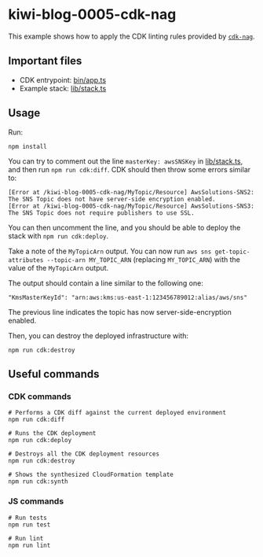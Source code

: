 # kiwi-blog-0005-cdk-nag

This example shows how to apply the CDK linting rules provided by [`cdk-nag`](https://github.com/cdklabs/cdk-nag).

## Important files

* CDK entrypoint: [bin/app.ts](bin/app.ts)
* Example stack: [lib/stack.ts](lib/stack.ts)

## Usage

Run:

```shell
npm install
```

You can try to comment out the line `masterKey: awsSNSKey` in [lib/stack.ts](lib/stack.ts), and then run `npm run cdk:diff`.
CDK should then throw some errors similar to:

```
[Error at /kiwi-blog-0005-cdk-nag/MyTopic/Resource] AwsSolutions-SNS2: The SNS Topic does not have server-side encryption enabled.
[Error at /kiwi-blog-0005-cdk-nag/MyTopic/Resource] AwsSolutions-SNS3: The SNS Topic does not require publishers to use SSL.
```

You can then uncomment the line, and you should be able to deploy the stack with `npm run cdk:deploy`.

Take a note of the `MyTopicArn` output. You can now run `aws sns get-topic-attributes --topic-arn MY_TOPIC_ARN` 
(replacing `MY_TOPIC_ARN`) with the value of the `MyTopicArn` output.

The output should contain a line similar to the following one:

```
"KmsMasterKeyId": "arn:aws:kms:us-east-1:123456789012:alias/aws/sns"
```

The previous line indicates the topic has now server-side-encryption enabled.

Then, you can destroy the deployed infrastructure with:

```shell
npm run cdk:destroy
```

## Useful commands

### CDK commands

```shell
# Performs a CDK diff against the current deployed environment
npm run cdk:diff

# Runs the CDK deployment
npm run cdk:deploy

# Destroys all the CDK deployment resources
npm run cdk:destroy

# Shows the synthesized CloudFormation template
npm run cdk:synth
```

### JS commands

```shell
# Run tests
npm run test

# Run lint
npm run lint
```
